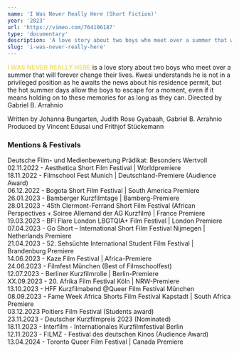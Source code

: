 ```yaml
---
name: 'I Was Never Really Here (Short Fiction)'
year: '2023'
url: 'https://vimeo.com/764106187'
type: 'documentary'
description: 'A love story about two boys who meet over a summer that will forever change their lives'
slug: 'i-was-never-really-here'
---
```


<script>
  import ExternalLink from '$lib/components/Link/ExternalLink.svelte';
  import Link from '$lib/components/Link/Link.svelte';
</script>

**<span style="color:#F6E06F;">I WAS NEVER REALLY HERE</span>** is a love story about two boys who meet over a summer that will forever change their lives. Kwesi understands he is not in a privileged position as he awaits the news about his residence permit, but the hot summer days allow the boys to escape for a moment, even if it means holding on to these memories for as long as they can.
Directed by Gabriel B. Arrahnio

Written by Johanna Bungarten, Judith Rose Gyabaah, Gabriel B. Arrahnio  
Produced by Vincent Edusai und Frithjof Stückemann

### Mentions & Festivals

Deutsche Film- und Medienbewertung Prädikat: Besonders Wertvoll  
02.11.2022 - Aesthetica Short Film Festival | Worldpremiere  
18.11.2022 - Filmschool Fest Munich | Deutschland-Premiere (Audience Award)  
06.12.2022 - Bogota Short Film Festival | South America Premiere  
26.01.2023 - Bamberger Kurzfilmtage | Bamberg-Premiere  
28.01.2023 - 45th Clermont-Ferrand Short Film Festival (African Perspectives + Soiree Allemand der AG Kurzfilm) | France Premiere  
19.03.2023 - BFI Flare London LBGTQIA+ Film Festival | London Premiere  
07.04.2023 - Go Short – International Short Film Festival Nijmegen | Netherlands Premiere  
21.04.2023 - 52. Sehsüchte International Student Film Festival | Brandenburg Premiere  
14.06.2023 - Kaze Film Festival | Africa-Premiere  
24.06.2023 - Filmfest München (Best of Filmschoolfest)  
12.07.2023 - Berliner Kurzfilmrolle | Berlin-Premiere  
XX.09.2023 - 20. Afrika Film Festival Köln | NRW-Premiere  
13.10.2023 - HFF Kurzfilmabend @Queer Film Festival München  
08.09.2023 - <ExternalLink href='https://www.fameweekafrica.com/en-gb/fameshortsfestival/Detail.3535.209504.i-was-never-really-here.html' ariaLabel='Fame Week South Africa link'>Fame Week Africa Shorts Film Festival</ExternalLink> Kapstadt | South Africa Premiere  
03.12.2023 Poitiers Film Festival (Students award)  
23.11.2023 - Deutscher Kurzfilmpreis 2023 (Nominated)  
18.11.2023 - Interfilm - Internationales Kurzfilmfestival Berlin  
12.11.2023 - FILMZ - Festival des deutschen Kinos (Audience Award)  
13.04.2024 - Toronto Queer Film Festival | Canada Premiere
